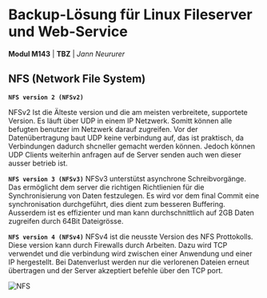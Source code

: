 # Backup-Lösung für Linux Fileserver und Web-Service

**Modul M143** | **TBZ** | *Jann Neururer*

## NFS (Network File System)
**`NFS version 2 (NFSv2)`**

NFSv2 Ist die Älteste version und die am meisten verbreitete, supportete Version. Es läuft über UDP in einem IP Netzwerk. Somitt können alle befugten benutzer im Netzwerk darauf zugreifen.
Vor der Datenübertragung baut UDP keine verbindung auf, das ist praktisch, da Verbindungen dadurch shcneller gemacht werden können. Jedoch können UDP Clients weiterhin anfragen auf de Server senden auch wen dieser ausser betrieb ist.

**`NFS version 3 (NFSv3)`**
NFSv3 unterstütst asynchrone Schreibvorgänge. Das ermöglicht dem server die richtigen Richtlienien für die Synchronisierung von Daten festzulegen. Es wird vor dem final Commit eine synchronisation durchgeführt, dies dient zum besseren Buffering.
Ausserdem ist es effizienter und man kann durchschnittlich auf 2GB Daten zugreifen durch 64Bit Dateigrösse.

**`NFS version 4 (NFSv4)`**
NFSv4 ist die neusste Version des NFS Prottokolls. Diese version kann durch Firewalls durch Arbeiten. Dazu wird TCP verwendet und die verbindung wird zwischen einer Anwendung und einer IP hergestellt. Bei Datenverlust werden nur die verlorenen Dateien erneut übertragen und der Server akzeptiert befehle über den TCP port.

![NFS](https://raw.githubusercontent.com/Jann08/M143_nfs-apache-backup/main/imgs/NFS.png)